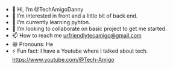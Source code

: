 - 👋 Hi, I’m @TechAmigoDanny
- 👀 I’m interested in front and a little bit of back end. 
- 🌱 I’m currently learning pyhton.
- 💞️ I’m looking to collaborate on basic project to get me started. 
- 📫 How to reach me urfriendlytecamigo@gmail.com  
- 😄 Pronouns: He
- ⚡ Fun fact: I have a Youtube where I talked about tech. https://www.youtube.com/@Tech-Amigo

<!---
TechAmigoDanny/TechAmigoDanny is a ✨ special ✨ repository because its `README.md` (this file) appears on your GitHub profile.
You can click the Preview link to take a look at your changes.
--->
